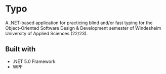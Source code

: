 # Typo
A .NET-based application for practicing blind and/or fast typing for the Object-Oriented Software Design &amp; Development semester of Windesheim University of Applied Sciences (22/23). 

## Built with
- .NET 5.0 Framework
- WPF
